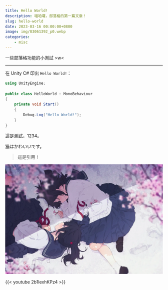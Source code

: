 ```yaml
---
title: Hello World!
description: 喵哈囉，部落格的第一篇文章！
slug: hello-world
date: 2023-03-16 00:00:00+0800
image: img/83061392_p0.webp
categories:
    - misc
---
```


一些部落格功能的小測試 >w<

---

在 Unity C# 印出 `Hello World!`：
```csharp
using UnityEngine;

public class HelloWorld : MonoBehaviour
{
    private void Start()
    {
        Debug.Log("Hello World!");
    }
}
```

這是測試，1234。

猫はかわいいです。

> 這是引用！

![圖片測試](img/69660140_p0.webp)

{{< youtube 2b1IexhKPz4 >}}
